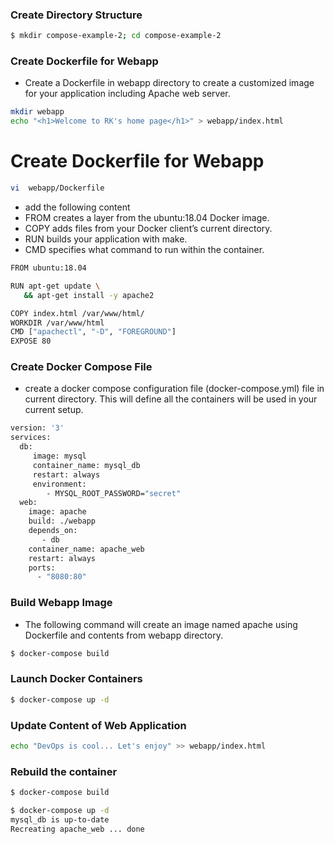### Create Directory Structure
``` bash
$ mkdir compose-example-2; cd compose-example-2
```
### Create Dockerfile for Webapp
* Create a Dockerfile in webapp directory to create a customized image for your application including Apache web server.
``` bash
mkdir webapp
echo "<h1>Welcome to RK's home page</h1>" > webapp/index.html
```
# Create Dockerfile for Webapp
``` bash
vi  webapp/Dockerfile
```
* add the following content
* FROM creates a layer from the ubuntu:18.04 Docker image.
* COPY adds files from your Docker client’s current directory.
* RUN builds your application with make.
* CMD specifies what command to run within the container.
``` bash
FROM ubuntu:18.04 

RUN apt-get update \
   && apt-get install -y apache2

COPY index.html /var/www/html/
WORKDIR /var/www/html
CMD ["apachectl", "-D", "FOREGROUND"]
EXPOSE 80
```
### Create Docker Compose File
* create a docker compose configuration file (docker-compose.yml) file in current directory. This will define all the containers will be used in your current setup.

``` bash
version: '3'
services:
  db:
     image: mysql
     container_name: mysql_db
     restart: always
     environment:
        - MYSQL_ROOT_PASSWORD="secret"
  web:
    image: apache
    build: ./webapp
    depends_on:
       - db
    container_name: apache_web
    restart: always
    ports:
      - "8080:80"
```
### Build Webapp Image
* The following command will create an image named apache using Dockerfile and contents from webapp directory.
``` bash
$ docker-compose build
```
### Launch Docker Containers
``` bash
$ docker-compose up -d
```
### Update Content of Web Application
``` bash
echo "DevOps is cool... Let's enjoy" >> webapp/index.html
```
### Rebuild the container
``` bash
$ docker-compose build

$ docker-compose up -d
mysql_db is up-to-date
Recreating apache_web ... done
```





